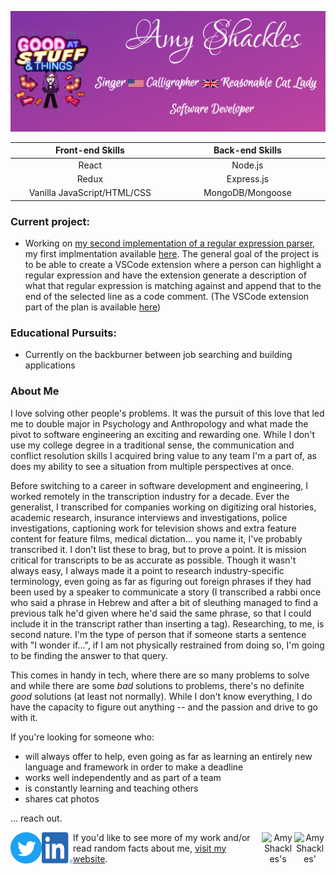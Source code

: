 
<!--
**AmyShackles/AmyShackles** is a ✨ _special_ ✨ repository because its `README.md` (this file) appears on your GitHub profile.

Here are some ideas to get you started:

- 🔭 I’m currently working on ...
- 🌱 I’m currently learning ...
- 👯 I’m looking to collaborate on ...
- 🤔 I’m looking for help with ...
- 💬 Ask me about ...
- 📫 How to reach me: ...
- 😄 Pronouns: ...
- ⚡ Fun fact: ...
-->
![Banner](https://github.com/AmyShackles/AmyShackles/blob/master/banner.png)

<table width="100">
  <thead>
    <tr>
      <th width="476">Front-end Skills</th>
      <th width="476">Back-end Skills</th>
    </tr>
  </thead>
  <tbody>
    <tr>
      <td align="center">React</td>
      <td align="center">Node.js</td>
    </tr>
    <tr>
      <td align="center">Redux</td>
      <td align="center">Express.js</td>
    </tr>
    <tr>
      <td align="center">Vanilla JavaScript/HTML/CSS</td>
      <td align="center">MongoDB/Mongoose</td>
    </tr>
  </tbody>
</table>

### Current project:
- Working on [my second implementation of a regular expression parser](https://github.com/AmyShackles/regular_expression_parser), my first implmentation available [here](https://github.com/AmyShackles/parse_regex).  The general goal of the project is to be able to create a VSCode extension where a person can highlight a regular expression and have the extension generate a description of what that regular expression is matching against and append that to the end of the selected line as a code comment.  (The VSCode extension part of the plan is available [here](https://github.com/AmyShackles/vscode_extension_parseregex))

### Educational Pursuits:
- Currently on the backburner between job searching and building applications

### About Me
I love solving other people's problems. It was the pursuit of this love that led me to double major in Psychology and Anthropology and what made the pivot to software engineering an exciting and rewarding one. While I don't use my college degree in a traditional sense, the communication and conflict resolution skills I acquired bring value to any team I'm a part of, as does my ability to see a situation from multiple perspectives at once.

Before switching to a career in software development and engineering, I worked remotely in the transcription industry for a decade. Ever the generalist, I transcribed for companies working on digitizing oral histories, academic research, insurance interviews and investigations, police investigations, captioning work for television shows and extra feature content for feature films, medical dictation... you name it, I've probably transcribed it. I don't list these to brag, but to prove a point. It is mission critical for transcripts to be as accurate as possible. Though it wasn't always easy, I always made it a point to research industry-specific terminology, even going as far as figuring out foreign phrases if they had been used by a speaker to communicate a story (I transcribed a rabbi once who said a phrase in Hebrew and after a bit of sleuthing managed to find a previous talk he'd given where he'd said the same phrase, so that I could include it in the transcript rather than inserting a <foreign language> tag). Researching, to me, is second nature. I'm the type of person that if someone starts a sentence with "I wonder if...", if I am not physically restrained from doing so, I'm going to be finding the answer to that query.

This comes in handy in tech, where there are so many problems to solve and while there are some _bad_ solutions to problems, there's no definite _good_ solutions (at least not normally). While I don't know everything, I do have the capacity to figure out anything -- and the passion and drive to go with it.

If you're looking for someone who:
- will always offer to help, even going as far as learning an entirely new language and framework in order to make a deadline
- works well independently and as part of a team
- is constantly learning and teaching others
- shares cat photos

... reach out.

<p align="center">
  <a href="https://www.twitter.com/amyshackles">
    <img align="left" src="https://github.com/AmyShackles/AmyShackles/blob/master/Twitter_Social_Icon_Circle_Color.png?raw=true" alt="Amy Shackles' Twitter profile" height="50" width="50">
  </a>
  <a href="https://www.linkedin.com/in/amyshackles/">
    <img align="left" src="https://github.com/AmyShackles/AmyShackles/blob/master/LI-In-Bug.png?raw=true" alt="Amy Shackles' LinkedIn profile" height="50" width="50">
  </a>
    <a href="https://devrant.com/users/AmyShackles">
    <img align="right" src="https://upload.wikimedia.org/wikipedia/commons/1/1f/DevRant_Logo.jpg" alt="Amy Shackles' devRant profile" height="50" width="50">
  </a>
  <a href="https://dev.to/amyshackles">
    <img align="right" src="https://d2fltix0v2e0sb.cloudfront.net/dev-badge.svg" alt="Amy Shackles's DEV Profile" height="52" width="52">
  </a>
</p>

If you'd like to see more of my work and/or read random facts about me, [visit my website](https://amyshackles.com).
